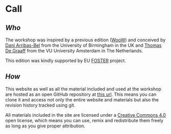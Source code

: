 # Call



## *Who*

The workshop was inspired by a previous edition
([WooW](http://darribas.org/WooW)) and conceived by [Dani Arribas-Bel](http://darribas.org) from the University of Birmingham in the UK and
[Thomas De Graaff](http://www.thomasdegraaff.net/) from the VU University Amsterdam in The Netherlands.

This edition was kindly supported by EU [FOSTER](http://www.fosteropenscience.eu/) project.

## *How*

This website as well as all the material included and used at the workshop are hosted as an open GitHub repository at [this url](https://github.com/darribas/WooWii). This means you can clone it and access not only the entire website and materials but also the revision history tracked using git.

All materials included in the site are licensed under a [Creative Commons
4.0](https://github.com/darribas/WooW/archive/master.zip)
open license, which means you can use, remix and redistribute them freely as
long as you give proper attribution.



